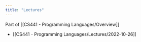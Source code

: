 ```yaml
---
title: "Lectures"
---
```


Part of [[CS441 - Programming Languages/Overview]]

* [[CS441 - Programming Languages/Lectures/2022-10-26]]